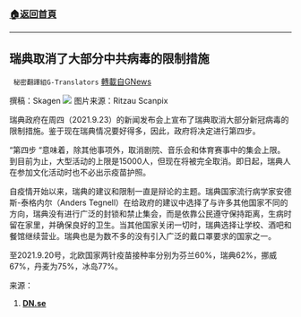 ###  [:house:返回首頁](https://github.com/ourhimalayas/txt)
---


## 瑞典取消了大部分中共病毒的限制措施
` 秘密翻譯組G-Translators` [轉載自GNews](https://gnews.org/zh-hans/1550519/)

撰稿：Skagen
![](https://assets.gnews.org/wp-content/uploads/2021/09/3-63.jpg)
图片来源：Ritzau Scanpix

瑞典政府在周四（2021.9.23）的新闻发布会上宣布了瑞典取消大部分新冠病毒的限制措施。鉴于现在瑞典情况要好得多，因此，政府将决定进行第四步。

“第四步 “意味着，除其他事项外，取消剧院、音乐会和体育赛事中的集会上限。到目前为止，大型活动的上限是15000人，但现在将被完全取消。即日起，瑞典人在参加文化活动时也不必出示疫苗护照。

自疫情开始以来，瑞典的建议和限制一直是辩论的主题。瑞典国家流行病学家安德斯-泰格内尔（Anders Tegnell）在给政府的建议中选择了与许多其他国家不同的方向，瑞典没有进行广泛的封锁和禁止集会，而是依靠公民遵守保持距离，生病时留在家里，并确保良好的卫生。当其他国家关闭一切时，瑞典选择让学校、酒吧和餐馆继续营业。瑞典也是为数不多的没有引入广泛的戴口罩要求的国家之一。

至2021.9.20号，北欧国家两针疫苗接种率分别为芬兰60%，瑞典62%，挪威67%，丹麦为75%，冰岛77%。

来源：

1. **[DN.se](https://www.dn.se/sthlm/stockholm-firar-havda-restriktioner-med-konsert-i-kungsan/)**
